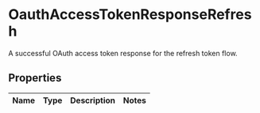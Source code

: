 

# OauthAccessTokenResponseRefresh

A successful OAuth access token response for the refresh token flow.

## Properties

Name | Type | Description | Notes
------------ | ------------- | ------------- | -------------



